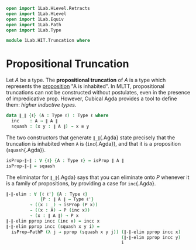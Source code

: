 ```agda
open import 1Lab.HLevel.Retracts
open import 1Lab.HLevel
open import 1Lab.Equiv
open import 1Lab.Path
open import 1Lab.Type

module 1Lab.HIT.Truncation where
```

# Propositional Truncation

Let $A$ be a type. The **propositional truncation** of $A$ is a type
which represents the [proposition] "A is inhabited". In MLTT,
propositional truncations can not be constructed without postulates,
even in the presence of impredicative prop. However, Cubical Agda
provides a tool to define them: _higher inductive types_.

[proposition]: agda://1Lab.HLevel#isProp

```agda
data ∥_∥ {ℓ} (A : Type ℓ) : Type ℓ where
  inc    : A → ∥ A ∥
  squash : (x y : ∥ A ∥) → x ≡ y
```

The two constructors that generate `∥_∥`{.Agda} state precisely that the
truncation is inhabited when `A` is (`inc`{.Agda}), and that it is a
proposition (`squash`{.Agda}).

```agda
isProp-∥-∥ : ∀ {ℓ} {A : Type ℓ} → isProp ∥ A ∥
isProp-∥-∥ = squash
```

The eliminator for `∥_∥`{.Agda} says that you can eliminate onto $P$
whenever it is a family of propositions, by providing a case for
`inc`{.Agda}.

```agda
∥-∥-elim : ∀ {ℓ ℓ'} {A : Type ℓ}
             {P : ∥ A ∥ → Type ℓ'}
         → ((x : _) → isProp (P x))
         → ((x : A) → P (inc x))
         → (x : ∥ A ∥) → P x
∥-∥-elim pprop incc (inc x) = incc x
∥-∥-elim pprop incc (squash x y i) =
  isProp→PathP (λ j → pprop (squash x y j)) (∥-∥-elim pprop incc x)
                                            (∥-∥-elim pprop incc y)
                                            i
```

<!--
```
∥-∥-elim₂ : ∀ {ℓ ℓ₁ ℓ₂} {A : Type ℓ} {B : Type ℓ₁}
              {P : ∥ A ∥ → ∥ B ∥ → Type ℓ₂}
           → (∀ x y → isProp (P x y))
           → (∀ x y → P (inc x) (inc y))
           → ∀ x y → P x y
∥-∥-elim₂ {A = A} {B} {P} pprop work x y = go x y where
  go : ∀ x y → P x y
  go (inc x) (inc x₁) = work x x₁
  go (inc x) (squash y y₁ i) =
    isProp→PathP (λ i → pprop (inc x) (squash y y₁ i))
                 (go (inc x) y) (go (inc x) y₁) i
  go (squash x x₁ i) z =
    isProp→PathP (λ i → pprop (squash x x₁ i) z)
                  (go x z) (go x₁ z) i
```

The propositional truncation can be called the **free proposition** on a
type, because it satisfies the universal property that a left adjoint
would have. Specifically, let `B` be a proposition. We have:

```agda
∥-∥-univ : ∀ {ℓ} {A : Type ℓ} {B : Type ℓ}
         → isProp B → (∥ A ∥ → B) ≃ (A → B)
∥-∥-univ {A = A} {B = B} bprop = Iso→Equiv (inc' , iso rec (λ _ → refl) beta) where
  inc' : (x : ∥ A ∥ → B) → A → B
  inc' f x = f (inc x)

  rec : (f : A → B) → ∥ A ∥ → B
  rec f (inc x) = f x
  rec f (squash x y i) = bprop (rec f x) (rec f y) i

  beta : _
  beta f = funext (∥-∥-elim (λ _ → isProp→isSet bprop _ _) (λ _ → refl))
```

Furthermore, as required of a free construction, the propositional
truncation extends to a functor:

```agda
∥-∥-map : ∀ {ℓ ℓ'} {A : Type ℓ} {B : Type ℓ'}
        → (A → B) → ∥ A ∥ → ∥ B ∥ 
∥-∥-map f (inc x)        = inc (f x)
∥-∥-map f (squash x y i) = squash (∥-∥-map f x) (∥-∥-map f y) i
```

Using the propositional truncation, we can define the **existential
quantifier** as a truncated `Σ`{.Agda}.

```agda
∃ : ∀ {a b} (A : Type a) (B : A → Type b) → Type _
∃ A B = ∥ Σ B ∥

syntax ∃ A (λ x → B) = ∃[ x ∈ A ] B
```

Note that if $P$ is already a proposition, then truncating it does
nothing:

```agda
isProp→equiv∥-∥ : ∀ {ℓ} {P : Type ℓ} → isProp P → P ≃ ∥ P ∥
isProp→equiv∥-∥ pprop = propExt pprop squash inc (∥-∥-elim (λ x → pprop) λ x → x)
```

In fact, an alternative definition of `isProp`{.Agda} is given by "being
equivalent to your own truncation":

```agda
isProp≃equiv∥-∥ : ∀ {ℓ} {P : Type ℓ}
               → isProp P ≃ (P ≃ ∥ P ∥)
isProp≃equiv∥-∥ {P = P} = propExt isProp-isProp eqv-prop isProp→equiv∥-∥ inv where
  inv : (P ≃ ∥ P ∥) → isProp P
  inv eqv = isHLevel-equiv 1 ((eqv e¯¹) .fst) ((eqv e¯¹) .snd) squash

  eqv-prop : isProp (P ≃ ∥ P ∥)
  eqv-prop x y = Σ-Path (λ i p → squash (x .fst p) (y .fst p) i)
                        (isProp-isEquiv _ _ _)
```
